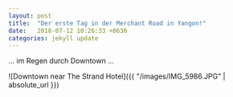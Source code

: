 ```yaml
---
layout: post
title:  "Der erste Tag in der Merchant Road in Yangon!"
date:   2018-07-12 10:26:33 +0630
categories: jekyll update
---
```

... im Regen durch Downtown ...

![Downtown near The Strand Hotel]({{ "/images/IMG_5986.JPG" | absolute_url }})

